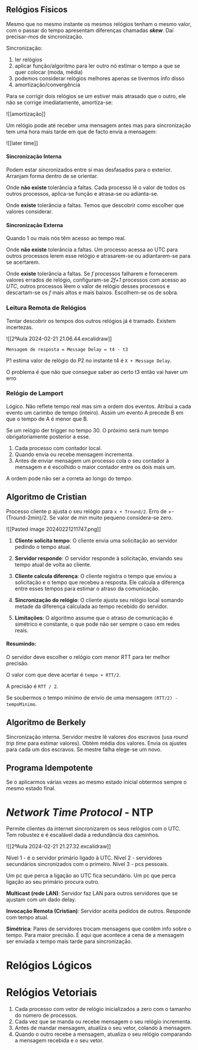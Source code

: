 ## Relógios Físicos

Mesmo que no mesmo instante os mesmos relógios tenham o mesmo valor, com o passar do tempo apresentam diferenças chamadas ___skew___.
Daí precisar-mos de sincronização.

Sincronização:

1. ler relógios
2. aplicar função/algoritmo para ler outro nó estimar o tempo a que se quer colocar (moda, média)
3. podemos considerar relógios melhores apenas se tivermos info disso
4. amortização/convergência

Para se corrigir dois relógios se um estiver mais atrasado que o outro, ele não se corrige imediatamente, amortiza-se:

![[amortização]]

Um relógio pode até receber uma mensagem antes mas para sincronização tem uma hora mais tarde em que de facto envia a mensagem:

![[later time]]

#### Sincronização Interna

Podem estar sincronizados entre si mas desfasados para o exterior. Arranjam forma dentro de se orientar.

Onde __não existe__ tolerância a faltas.
Cada processo lê o valor de todos os outros processos, aplica-se função e atrasa-se ou adianta-se.

Onde __existe__ tolerância a faltas.
Temos que descobrir como escolher que valores considerar.

#### Sincronização Externa

Quando 1 ou mais nós têm acesso ao tempo real.

Onde __não existe__ tolerância a faltas.
Um processo acessa ao UTC para outros processos lerem esse relógio e atrasarem-se ou adiantarem-se para se acertarem.

Onde __existe__ tolerância a faltas.
Se _f_ processos falharem e fornecerem valores errados de relógio, configuram-se _2f+1_ processos com acesso ao _UTC_, outros processos lêem o valor de relógio desses processos e descartam-se os _f_ mais altos e mais baixos. Escolhem-se os de sobra.

### Leitura Remota de Relógios

Tentar descobrir os tempos dos outros relógios já é tramado.
Existem incertezas.

![[2ªAula 2024-02-21 21.06.44.excalidraw]]

`Mensagem de resposta = Message Delay = t4 - t3`

P1 estima valor de relógio do P2 no instante t4 é `X + Message Delay`.

O problema é que não que consegue saber ao certo t3 então vai haver um erro
### Relógio de Lamport

Lógico.
Não reflete tempo real mas sim a ordem dos eventos.
Atribui a cada evento um carimbo de tempo (inteiro). Assim um evento A precede B em que o tempo de A é menor que B.

Se um relógio der trigger no tempo 30. O próximo será num tempo obrigatoriamente posterior a esse.

1. Cada processo com contador local.
2. Quando envia ou recebe mensagem incrementa.
3. Antes de enviar mensagem um processo cola o seu contador à mensagem e é escolhido o maior contador entre os dois mais um.

A ordem pode não ser a correta ao longo do tempo.


## Algoritmo de Cristian

Processo cliente p ajusta o seu relógio para `x + Tround/2`.
Erro de +- (Tround-2min)/2.
Se valor de min muito pequeno considera-se zero.

![[Pasted image 20240221211747.png]]


1. **Cliente solicita tempo**: O cliente envia uma solicitação ao servidor pedindo o tempo atual.
    
2. **Servidor responde**: O servidor responde à solicitação, enviando seu tempo atual de volta ao cliente.
    
3. **Cliente calcula diferença**: O cliente registra o tempo que enviou a solicitação e o tempo que recebeu a resposta. Ele calcula a diferença entre esses tempos para estimar o atraso da comunicação.
    
4. **Sincronização do relógio**: O cliente ajusta seu relógio local somando metade da diferença calculada ao tempo recebido do servidor.
    
5. **Limitações**: O algoritmo assume que o atraso de comunicação é simétrico e constante, o que pode não ser sempre o caso em redes reais.

#### Resumindo:

O servidor deve escolher o relógio com menor RTT para ter melhor precisão.

O valor com que deve acertar é `tempo + RTT/2`.

A precisão é `RTT / 2`.

Se soubermos o tempo mínimo de envio de uma mensagem `(RTT/2) - tempoMinimo`.

## Algoritmo de Berkely

Sincronização interna.
Servidor mestre lê valores dos escravos (usa _round trip time_ para estimar valores).
Obtém média dos valores.
Envia os ajustes para cada um dos escravos.
Se mestre falha elege-se um novo.

## Programa Idempotente

Se o aplicarmos várias vezes ao mesmo estado inicial obtermos sempre o mesmo estado final.


# _Network Time Protocol_ - NTP

Permite clientes da internet sincronizarem os seus relógios com o UTC.
Tem robustez e é escalável dada a redundância dos caminhos.

![[2ªAula 2024-02-21 21.27.32.excalidraw]]

Nível 1 - é o servidor primário ligado à UTC.
Nível 2 - servidores secundários sincronizados com o primeiro.
Nível 3 - pcs pessoais.

Um pc que perca a ligação ao UTC fica secundário.
Um pc que perca ligação ao seu primário procura outro.

__Multicast (rede LAN)__: Servidor faz LAN para outros servidores que se ajustam com um dado delay.

__Invocação Remota (Cristian)__: Servidor aceita pedidos de outros. Responde com tempo atual.

__Simétrica__: Pares de servidores trocam mensagens que contêm info sobre o tempo. Para maior precisão. É aqui que acontece a cena de a mensagem ser enviada x tempo mais tarde para sincronização.

# Relógios Lógicos

# Relógios Vetoriais

1. Cada processo com vetor de relógio inicializados a zero com o tamanho do número de processos.
2. Cada vez que se manda ou recebe mensagem o seu relógio incrementa.
3. Antes de mandar mensagem, atualiza o seu vetor, colando à mensagem.
4. Quando o outro recebe a mensagem, atualiza o seu relógio comparando a mensagem recebida e o seu vetor.










